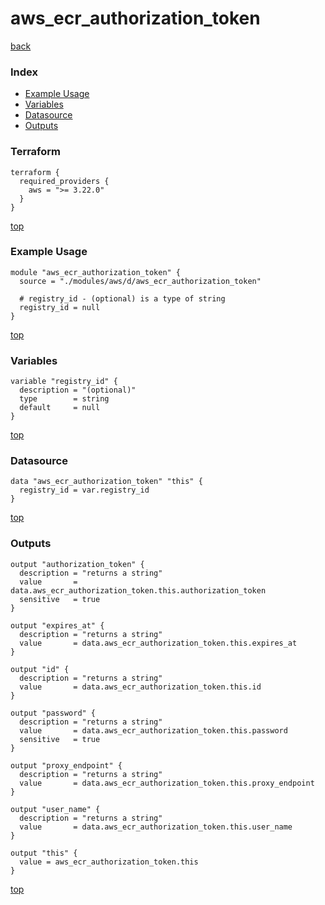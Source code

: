 # aws_ecr_authorization_token
[back](../aws.md)
### Index
- [Example Usage](#example-usage)
- [Variables](#variables)
- [Datasource](#datasource)
- [Outputs](#outputs)
### Terraform
```hcl
terraform {
  required_providers {
    aws = ">= 3.22.0"
  }
}
```
[top](#index)
### Example Usage
```hcl
module "aws_ecr_authorization_token" {
  source = "./modules/aws/d/aws_ecr_authorization_token"

  # registry_id - (optional) is a type of string
  registry_id = null
}
```
[top](#index)
### Variables
```hcl
variable "registry_id" {
  description = "(optional)"
  type        = string
  default     = null
}
```
[top](#index)

### Datasource
```hcl
data "aws_ecr_authorization_token" "this" {
  registry_id = var.registry_id
}
```
[top](#index)
### Outputs
```hcl
output "authorization_token" {
  description = "returns a string"
  value       = data.aws_ecr_authorization_token.this.authorization_token
  sensitive   = true
}

output "expires_at" {
  description = "returns a string"
  value       = data.aws_ecr_authorization_token.this.expires_at
}

output "id" {
  description = "returns a string"
  value       = data.aws_ecr_authorization_token.this.id
}

output "password" {
  description = "returns a string"
  value       = data.aws_ecr_authorization_token.this.password
  sensitive   = true
}

output "proxy_endpoint" {
  description = "returns a string"
  value       = data.aws_ecr_authorization_token.this.proxy_endpoint
}

output "user_name" {
  description = "returns a string"
  value       = data.aws_ecr_authorization_token.this.user_name
}

output "this" {
  value = aws_ecr_authorization_token.this
}
```
[top](#index)
